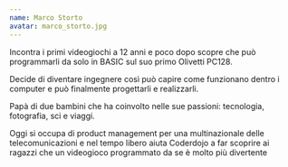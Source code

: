 ```yaml
---
name: Marco Storto
avatar: marco_storto.jpg
---
```

Incontra i primi videogiochi a 12 anni e poco dopo scopre che può programmarli da solo in BASIC sul suo primo Olivetti PC128.

Decide di diventare ingegnere così può capire come funzionano dentro i computer e può finalmente progettarli e realizzarli.

Papà di due bambini che ha coinvolto nelle sue passioni: tecnologia, fotografia, sci e viaggi.

Oggi si occupa di product management per una multinazionale delle telecomunicazioni e nel tempo libero aiuta Coderdojo a far scoprire ai ragazzi che un videogioco programmato da se è molto più divertente
